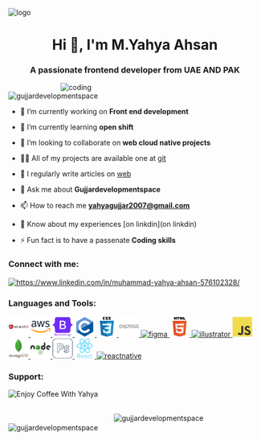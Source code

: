 ![logo](https://github.com/gujjardevelopmentspace/yahya/blob/main/Black%20Yellow%20Modern%20Programmer%20LinkedIn%20Banner.png?raw=true)
<h1 align="center">Hi 👋, I'm M.Yahya Ahsan</h1>
<h3 align="center">A passionate frontend developer from UAE AND PAK</h3>
<img align="right" alt="coding" width="400" src="https://user-images.githubusercontent.com/55389276/140866485-8fb1c876-9a8f-4d6a-98dc-08c4981eaf70.gif"

<p align="left"> <img src="https://komarev.com/ghpvc/?username=gujjardevelopmentspace&label=Profile%20views&color=0e75b6&style=flat" alt="gujjardevelopmentspace" /> </p>



- 🔭 I’m currently working on **Front end development**

- 🌱 I’m currently learning **open shift**

- 👯 I’m looking to collaborate on **web cloud native projects**

- 👨‍💻 All of my projects are available one at [git](git)

- 📝 I regularly write articles on [web](web)

- 💬 Ask me about **Gujjardevelopmentspace**

- 📫 How to reach me **yahyagujjar2007@gmail.com**

- 📄 Know about my experiences [on linkdin](on linkdin)

- ⚡ Fun fact is to have a passenate **Coding skills**

<h3 align="left">Connect with me:</h3>
<p align="left">
<a href="https://linkedin.com/in/https://www.linkedin.com/in/muhammad-yahya-ahsan-576102328/" target="blank"><img align="center" src="https://raw.githubusercontent.com/rahuldkjain/github-profile-readme-generator/master/src/images/icons/Social/linked-in-alt.svg" alt="https://www.linkedin.com/in/muhammad-yahya-ahsan-576102328/" height="30" width="40" /></a>
</p>

<h3 align="left">Languages and Tools:</h3>
<p align="left"> <a href="https://angular.io" target="_blank" rel="noreferrer"> <img src="https://raw.githubusercontent.com/devicons/devicon/master/icons/angularjs/angularjs-original-wordmark.svg" alt="angularjs" width="40" height="40"/> </a> <a href="https://aws.amazon.com" target="_blank" rel="noreferrer"> <img src="https://raw.githubusercontent.com/devicons/devicon/master/icons/amazonwebservices/amazonwebservices-original-wordmark.svg" alt="aws" width="40" height="40"/> </a> <a href="https://getbootstrap.com" target="_blank" rel="noreferrer"> <img src="https://raw.githubusercontent.com/devicons/devicon/master/icons/bootstrap/bootstrap-plain-wordmark.svg" alt="bootstrap" width="40" height="40"/> </a> <a href="https://www.cprogramming.com/" target="_blank" rel="noreferrer"> <img src="https://raw.githubusercontent.com/devicons/devicon/master/icons/c/c-original.svg" alt="c" width="40" height="40"/> </a> <a href="https://www.w3schools.com/css/" target="_blank" rel="noreferrer"> <img src="https://raw.githubusercontent.com/devicons/devicon/master/icons/css3/css3-original-wordmark.svg" alt="css3" width="40" height="40"/> </a> <a href="https://expressjs.com" target="_blank" rel="noreferrer"> <img src="https://raw.githubusercontent.com/devicons/devicon/master/icons/express/express-original-wordmark.svg" alt="express" width="40" height="40"/> </a> <a href="https://www.figma.com/" target="_blank" rel="noreferrer"> <img src="https://www.vectorlogo.zone/logos/figma/figma-icon.svg" alt="figma" width="40" height="40"/> </a> <a href="https://www.w3.org/html/" target="_blank" rel="noreferrer"> <img src="https://raw.githubusercontent.com/devicons/devicon/master/icons/html5/html5-original-wordmark.svg" alt="html5" width="40" height="40"/> </a> <a href="https://www.adobe.com/in/products/illustrator.html" target="_blank" rel="noreferrer"> <img src="https://www.vectorlogo.zone/logos/adobe_illustrator/adobe_illustrator-icon.svg" alt="illustrator" width="40" height="40"/> </a> <a href="https://developer.mozilla.org/en-US/docs/Web/JavaScript" target="_blank" rel="noreferrer"> <img src="https://raw.githubusercontent.com/devicons/devicon/master/icons/javascript/javascript-original.svg" alt="javascript" width="40" height="40"/> </a> <a href="https://www.mongodb.com/" target="_blank" rel="noreferrer"> <img src="https://raw.githubusercontent.com/devicons/devicon/master/icons/mongodb/mongodb-original-wordmark.svg" alt="mongodb" width="40" height="40"/> </a> <a href="https://nodejs.org" target="_blank" rel="noreferrer"> <img src="https://raw.githubusercontent.com/devicons/devicon/master/icons/nodejs/nodejs-original-wordmark.svg" alt="nodejs" width="40" height="40"/> </a> <a href="https://www.photoshop.com/en" target="_blank" rel="noreferrer"> <img src="https://raw.githubusercontent.com/devicons/devicon/master/icons/photoshop/photoshop-line.svg" alt="photoshop" width="40" height="40"/> </a> <a href="https://reactjs.org/" target="_blank" rel="noreferrer"> <img src="https://raw.githubusercontent.com/devicons/devicon/master/icons/react/react-original-wordmark.svg" alt="react" width="40" height="40"/> </a> <a href="https://reactnative.dev/" target="_blank" rel="noreferrer"> <img src="https://reactnative.dev/img/header_logo.svg" alt="reactnative" width="40" height="40"/> </a> </p>

<h3 align="left">Support:</h3>
<p><a href="https://www.buymeacoffee.com/Enjoy Coffee With Yahya"> <img align="left" src="https://cdn.buymeacoffee.com/buttons/v2/default-yellow.png" height="50" width="210" alt="Enjoy Coffee With Yahya" /></a></p><br><br>

<p><img align="left" src="https://github-readme-stats.vercel.app/api/top-langs?username=gujjardevelopmentspace&show_icons=true&locale=en&layout=compact" alt="gujjardevelopmentspace" /></p>

<p>&nbsp;<img align="center" src="https://github-readme-stats.vercel.app/api?username=gujjardevelopmentspace&show_icons=true&locale=en" alt="gujjardevelopmentspace" /></p>
